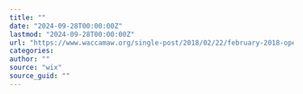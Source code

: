 ```yaml
---
title: ""
date: "2024-09-28T00:00:00Z"
lastmod: "2024-09-28T00:00:00Z"
url: "https://www.waccamaw.org/single-post/2018/02/22/february-2018-open-meeting-summary"
categories:
author: ""
source: "wix"
source_guid: ""
---
```




